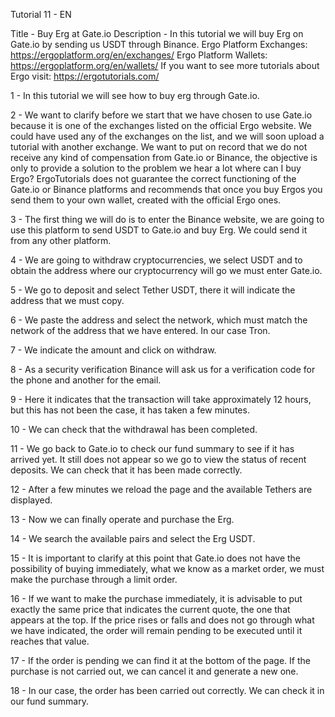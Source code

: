 
Tutorial 11 - EN

Title - Buy Erg at Gate.io
Description -  In this tutorial we will buy Erg on Gate.io by sending us USDT through Binance.
Ergo Platform Exchanges: https://ergoplatform.org/en/exchanges/
Ergo Platform Wallets: https://ergoplatform.org/en/wallets/
If you want to see more tutorials about Ergo visit: https://ergotutorials.com/

1 - In this tutorial we will see how to buy erg through Gate.io.

2 - We want to clarify before we start that we have chosen to use Gate.io because it is one of the exchanges listed on the official Ergo website. We could have used any of the exchanges on the list, and we will soon upload a tutorial with another exchange.
We want to put on record that we do not receive any kind of compensation from Gate.io or Binance, the objective is only to provide a solution to the problem we hear a lot where can I buy Ergo? ErgoTutorials does not guarantee the correct functioning of the Gate.io or Binance platforms and recommends that once you buy Ergos you send them to your own wallet, created with the official Ergo ones.

3 - The first thing we will do is to enter the Binance website, we are going to use this platform to send USDT to Gate.io and buy Erg. We could send it from any other platform.

4 - We are going to withdraw cryptocurrencies, we select USDT and to obtain the address where our cryptocurrency will go we must enter Gate.io.

5 - We go to deposit and select Tether USDT, there it will indicate the address that we must copy.

6 - We paste the address and select the network, which must match the network of the address that we have entered. In our case Tron.

7 - We indicate the amount and click on withdraw.

8 - As a security verification Binance will ask us for a verification code for the phone and another for the email.

9 - Here it indicates that the transaction will take approximately 12 hours, but this has not been the case, it has taken a few minutes.

10 - We can check that the withdrawal has been completed.

11 - We go back to Gate.io to check our fund summary to see if it has arrived yet. It still does not appear so we go to view the status of recent deposits. We can check that it has been made correctly.

12 - After a few minutes we reload the page and the available Tethers are displayed.

13 - Now we can finally operate and purchase the Erg.

14 - We search the available pairs and select the Erg USDT.

15 - It is important to clarify at this point that Gate.io does not have the possibility of buying immediately, what we know as a market order, we must make the purchase through a limit order.

16 - If we want to make the purchase immediately, it is advisable to put exactly the same price that indicates the current quote, the one that appears at the top. If the price rises or falls and does not go through what we have indicated, the order will remain pending to be executed until it reaches that value.

17 - If the order is pending we can find it at the bottom of the page. If the purchase is not carried out, we can cancel it and generate a new one.

18 - In our case, the order has been carried out correctly. We can check it in our fund summary.